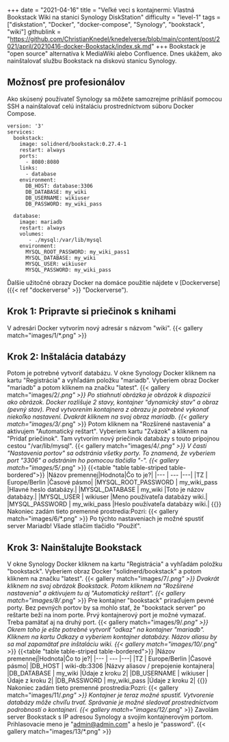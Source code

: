 +++
date = "2021-04-16"
title = "Veľké veci s kontajnermi: Vlastná Bookstack Wiki na stanici Synology DiskStation"
difficulty = "level-1"
tags = ["diskstation", "Docker", "docker-compose", "Synology", "bookstack", "wiki"]
githublink = "https://github.com/ChristianKnedel/knedelverse/blob/main/content/post/2021/april/20210416-docker-Bookstack/index.sk.md"
+++
Bookstack je "open source" alternatíva k MediaWiki alebo Confluence. Dnes ukážem, ako nainštalovať službu Bookstack na diskovú stanicu Synology.
## Možnosť pre profesionálov
Ako skúsený používateľ Synology sa môžete samozrejme prihlásiť pomocou SSH a nainštalovať celú inštaláciu prostredníctvom súboru Docker Compose.
```
version: '3'
services:
  bookstack:
    image: solidnerd/bookstack:0.27.4-1
    restart: always
    ports:
      - 8080:8080
    links:
      - database
    environment:
      DB_HOST: database:3306
      DB_DATABASE: my_wiki
      DB_USERNAME: wikiuser
      DB_PASSWORD: my_wiki_pass
      
  database:
    image: mariadb
    restart: always
    volumes:
       - ./mysql:/var/lib/mysql
    environment:
      MYSQL_ROOT_PASSWORD: my_wiki_pass1
      MYSQL_DATABASE: my_wiki
      MYSQL_USER: wikiuser
      MYSQL_PASSWORD: my_wiki_pass

```
Ďalšie užitočné obrazy Docker na domáce použitie nájdete v [Dockerverse]({{< ref "dockerverse" >}} "Dockerverse").
## Krok 1: Pripravte si priečinok s knihami
V adresári Docker vytvorím nový adresár s názvom "wiki".
{{< gallery match="images/1/*.png" >}}

## Krok 2: Inštalácia databázy
Potom je potrebné vytvoriť databázu. V okne Synology Docker kliknem na kartu "Registrácia" a vyhľadám položku "mariadb". Vyberiem obraz Docker "mariadb" a potom kliknem na značku "latest".
{{< gallery match="images/2/*.png" >}}
Po stiahnutí obrázka je obrázok k dispozícii ako obrázok. Docker rozlišuje 2 stavy, kontajner "dynamický stav" a obraz (pevný stav). Pred vytvorením kontajnera z obrazu je potrebné vykonať niekoľko nastavení. Dvakrát kliknem na svoj obraz mariadb.
{{< gallery match="images/3/*.png" >}}
Potom kliknem na "Rozšírené nastavenia" a aktivujem "Automatický reštart". Vyberiem kartu "Zväzok" a kliknem na "Pridať priečinok". Tam vytvorím nový priečinok databázy s touto prípojnou cestou "/var/lib/mysql".
{{< gallery match="images/4/*.png" >}}
V časti "Nastavenia portov" sa odstránia všetky porty. To znamená, že vyberiem port "3306" a odstránim ho pomocou tlačidla "-".
{{< gallery match="images/5/*.png" >}}
{{<table "table table-striped table-bordered">}}
|Názov premennej|Hodnota|Čo to je?|
|--- | --- |---|
|TZ	| Europe/Berlin |Časové pásmo|
|MYSQL_ROOT_PASSWORD	|  my_wiki_pass |Hlavné heslo databázy.|
|MYSQL_DATABASE | 	my_wiki	|Toto je názov databázy.|
|MYSQL_USER	|  wikiuser	|Meno používateľa databázy wiki.|
|MYSQL_PASSWORD	|  my_wiki_pass	|Heslo používateľa databázy wiki.|
{{</table>}}
Nakoniec zadám tieto premenné prostredia:Pozri:
{{< gallery match="images/6/*.png" >}}
Po týchto nastaveniach je možné spustiť server Mariadb! Všade stlačím tlačidlo "Použiť".
## Krok 3: Nainštalujte Bookstack
V okne Synology Docker kliknem na kartu "Registrácia" a vyhľadám položku "bookstack". Vyberiem obraz Docker "solidnerd/bookstack" a potom kliknem na značku "latest".
{{< gallery match="images/7/*.png" >}}
Dvakrát kliknem na svoj obrázok Bookstack. Potom kliknem na "Rozšírené nastavenia" a aktivujem tu aj "Automatický reštart".
{{< gallery match="images/8/*.png" >}}
Pre kontajner "bookstack" priraďujem pevné porty. Bez pevných portov by sa mohlo stať, že "bookstack server" po reštarte beží na inom porte. Prvý kontajnerový port je možné vymazať. Treba pamätať aj na druhý port.
{{< gallery match="images/9/*.png" >}}
Okrem toho je ešte potrebné vytvoriť "odkaz" na kontajner "mariadb". Kliknem na kartu Odkazy a vyberiem kontajner databázy. Názov aliasu by sa mal zapamätať pre inštaláciu wiki.
{{< gallery match="images/10/*.png" >}}
{{<table "table table-striped table-bordered">}}
|Názov premennej|Hodnota|Čo to je?|
|--- | --- |---|
|TZ	| Europe/Berlin |Časové pásmo|
|DB_HOST	| wiki-db:3306	|Názvy aliasov / prepojenie kontajnera|
|DB_DATABASE	| my_wiki |Údaje z kroku 2|
|DB_USERNAME	| wikiuser |Údaje z kroku 2|
|DB_PASSWORD	| my_wiki_pass	|Údaje z kroku 2|
{{</table>}}
Nakoniec zadám tieto premenné prostredia:Pozri:
{{< gallery match="images/11/*.png" >}}
Kontajner je teraz možné spustiť. Vytvorenie databázy môže chvíľu trvať. Správanie je možné sledovať prostredníctvom podrobností o kontajneri.
{{< gallery match="images/12/*.png" >}}
Zavolám server Bookstack s IP adresou Synology a svojím kontajnerovým portom. Prihlasovacie meno je "admin@admin.com" a heslo je "password".
{{< gallery match="images/13/*.png" >}}
